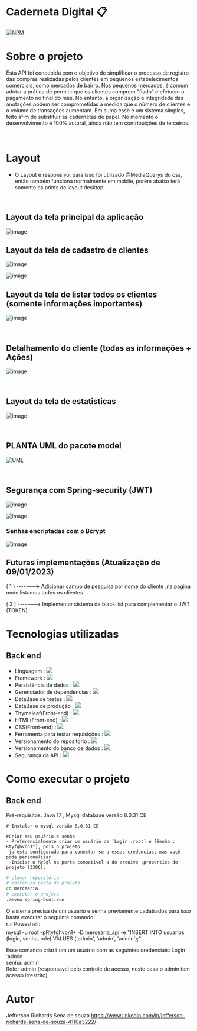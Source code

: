 # Caderneta Digital 📋
[![NPM](https://img.shields.io/npm/l/react)](https://github.com/im2back/Voll.med/blob/main/LICENSE)  
# Sobre o projeto
Esta API foi concebida com o objetivo de simplificar o processo de registro das compras realizadas pelos clientes em pequenos estabelecimentos comerciais, como mercados de bairro. Nos pequenos mercados, é comum adotar a prática de permitir que os clientes comprem "fiado" e efetuem o pagamento no final do mês. No entanto, a organização e integridade das anotações podem ser comprometidas à medida que o número de clientes e o volume de transações aumentam. Em suma esse é um sistema simples, feito afim de substituir as cadernetas de papel. No momento o desenvolvimento é 100% autoral, ainda não tem contribuições de terceiros.

<br>

# Layout
- O Layout é responsivo, para isso foi utilizado @MediaQuerys do css, então também funciona normalmente em mobile, porém abaixo terá somente os prints de layout desktop.<br>

<br>

## Layout da tela  principal da aplicação
![image](https://github.com/im2back/desafio-pessoal-mercearia/assets/117541466/89dc57ba-341d-42dd-bc28-905cf8427dae)


## Layout da tela de cadastro de clientes
![image](https://github.com/im2back/desafio-pessoal-mercearia/assets/117541466/e700abf4-d263-4ee3-82a8-f8b7f17ec59d)

![image](https://github.com/im2back/desafio-pessoal-mercearia/assets/117541466/4a67c4ba-8f5d-42fa-ad77-6675cd94f0f1)



## Layout da tela de listar todos os clientes (somente informações importantes)
![image](https://github.com/im2back/desafio-pessoal-mercearia/assets/117541466/5952328a-71bf-4a50-9509-f6236b72cdae)

<br>

## Detalhamento do cliente (todas as informações + Ações)

![image](https://github.com/im2back/desafio-pessoal-mercearia/assets/117541466/fb7520e4-aaef-4986-a5ee-eaab447e5901)

<br>

## Layout da tela de estatisticas

![image](https://github.com/im2back/desafio-pessoal-mercearia/assets/117541466/d9134151-854f-407f-9806-a8c9b021291e)


<br>

## PLANTA UML do pacote model
![UML](https://github.com/im2back/desafio-pessoal-mercearia/assets/117541466/ec1564e4-132f-464b-abd6-77816825fecd)

<br>

## Segurança com Spring-security (JWT)
![image](https://github.com/im2back/desafio-pessoal-mercearia/assets/117541466/7d77aae2-9a70-421d-80b5-ef1fe4d0cbc7)

![image](https://github.com/im2back/desafio-pessoal-mercearia/assets/117541466/0e561a26-74c9-4981-99bd-19e577f0bcf4)

### Senhas encriptadas com o Bcrypt

![image](https://github.com/im2back/desafio-pessoal-mercearia/assets/117541466/1eda6ebe-de9c-4710-938f-773e003be4ef)



## Futuras implementações (Atualização de 09/01/2023)

( 1 ) -------> Adicionar campo de pesquisa por nome do cliente ,na pagina onde listamos todos os clientes


( 2 ) -------> Implementar sistema de black list para complementar o JWT (TOKEN).

# Tecnologias utilizadas
## Back end
- Linguagem : <a href="" target="_blank"><img loading="lazy" src="https://img.shields.io/badge/Java-blue.svg?style=flat&logo=coffeescript&logoColor=white" target="_blank"></a> <br>
- Framework : <a href="" target="_blank"><img loading="lazy" src="https://img.shields.io/badge/SpringBoot-white.svg?style=flat&logo=springboot&logoColor=green" target="_blank"></a> <br>
- Persistência de dados : <a href="" target="_blank"><img loading="lazy" src="https://img.shields.io/badge/JPA-Hibernate-darkgreen.svg?style=flat&logo=hibernate&logoColor=white" target="_blank"></a> <br>
- Gerenciador de dependencias : <a href="" target="_blank"><img loading="lazy" src="https://img.shields.io/badge/Maven-white.svg?style=flat&logo=apachemaven&logoColor=darkgreen" target="_blank"></a> <br>
- DataBase de testes : <a href="" target="_blank"><img loading="lazy" src="https://img.shields.io/badge/H2-DataBase-darkblue.svg?style=flat&logo=h2&logoColor=blue" target="_blank"></a> <br>
- DataBase de produção : <a href="" target="_blank"><img loading="lazy" src="https://img.shields.io/badge/MySQL-blue.svg?style=flat&logo=mysql&logoColor=white" target="_blank"></a>
- Thymeleaf(Front-end) : <a href="" target="_blank"><img loading="lazy" src="https://img.shields.io/badge/Thymeleaf-white.svg?style=flat&logo=Thymeleaf&logoColor=red" target="_blank"></a> <br>
- HTML(Front-end) : <a href="" target="_blank"><img loading="lazy" src="https://img.shields.io/badge/HTML-white.svg?style=flat&logo=HTML5&logoColor=red" target="_blank"></a> <br>
- CSS(Front-end) : <a href="" target="_blank"><img loading="lazy" src="https://img.shields.io/badge/css-white.svg?style=flat&logo=css3&logoColor=darkblue" target="_blank"></a> <br>
- Ferramenta para testar requisições : <a href="" target="_blank"><img loading="lazy" src="https://img.shields.io/badge/PostMan-white.svg?style=flat&logo=postman&logoColor=red" target="_blank"></a> <br>
- Versionamento do repositorio : <a href="" target="_blank"><img loading="lazy" src="https://img.shields.io/badge/GitHub-white.svg?style=flat&logo=github&logoColor=black" target="_blank"></a> <br>
- Versionamento do banco de dados : <a href="" target="_blank"><img loading="lazy" src="https://img.shields.io/badge/FlyWay-white.svg?style=flat&logo=flyway&logoColor=red" target="_blank"></a> <br>
- Segurança da API : <a href="" target="_blank"><img loading="lazy" src="https://img.shields.io/badge/SpringSecurity-white.svg?style=flat&logo=springsecurity&logoColor=green" target="_blank"></a>





# Como executar o projeto

## Back end
Pré-requisitos: Java 17 , Mysql database versão 8.0.31 CE

```MySql
# Instalar o mysql versão 8.0.31 CE

#Criar seu usuário e senha
- Preferencialmente criar um usuário de [Login :root] e [Senha : Rtyfghvbn1*], pois o projeto
 ja esta configurado para conectar-se a essas credencias, mas você pode personalizar.
 -Iniciar o MySql na porta compativel a do arquivo .properties do projeto (3306).
```

```bash
# clonar repositório
# entrar na pasta do projeto
cd mercearia
# executar o projeto
./mvnw spring-boot:run
```
O sistema precisa de um usuário e senha previamente cadatrados para isso basta executar o seguinte comando:<br> 
👉 Poweshell:<br> 
mysql -u root -pRtyfghvbn1* -D mercearia_api -e "INSERT INTO usuarios (login, senha, role) VALUES ('admin', 'admin', 'admin');"

Esse comando criará um um usuário com as seguintes credenciais: 
Login :admin  
senha: admin  
Role : admin  (responsavel pelo controle de acesso, neste caso o admin tem acesso irrestrito)   

# Autor

Jefferson Richards Sena de souza
https://www.linkedin.com/in/jefferson-richards-sena-de-souza-4110a3222/
